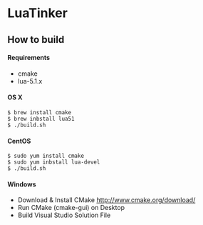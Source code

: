 LuaTinker
=========

How to build
------------

#### Requirements

* cmake
* lua-5.1.x

#### OS X

    $ brew install cmake 
    $ brew inbstall lua51
    $ ./build.sh


#### CentOS

    $ sudo yum install cmake 
    $ sudo yum inbstall lua-devel
    $ ./build.sh

#### Windows

* Download & Install CMake <http://www.cmake.org/download/>
* Run CMake (cmake-gui) on Desktop
* Build Visual Studio Solution File
   
